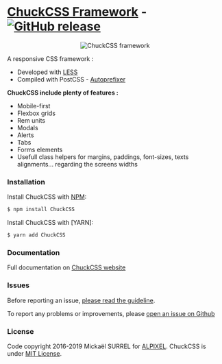 # [ChuckCSS Framework](http://chuckcss.io/) - [![GitHub release](https://img.shields.io/npm/v/ChuckCSS.svg)](http://chuckcss.io/)

<p align="center">
    <img src="http://chuckcss.io/img/chuckcss-github-logo.png" alt="ChuckCSS framework"/>
</p>

A responsive CSS framework :
- Developed with [LESS]
- Compiled with PostCSS - [Autoprefixer]


**ChuckCSS include plenty of features :**
* Mobile-first
* Flexbox grids
* Rem units
* Modals
* Alerts
* Tabs
* Forms elements
* Usefull class helpers for margins, paddings, font-sizes, texts alignments... regarding the screens widths


### Installation
Install ChuckCSS with [NPM]:
```sh
$ npm install ChuckCSS
```

Install ChuckCSS with [YARN]:
```sh
$ yarn add ChuckCSS
```

### Documentation
Full documentation on [ChuckCSS website]


### Issues
Before reporting an issue, [please read the guideline](https://github.com/alpixel/ChuckCSS/blob/master/CONTRIBUTING.md).

To report any problems or improvements, please [open an issue on Github]


### License
Code copyright 2016-2019 Mickaël SURREL for [ALPIXEL].
ChuckCSS is under [MIT License].


[LESS]: <http://lesscss.org/>
[Autoprefixer]: <https://github.com/postcss/autoprefixer>
[MIT License]: <https://opensource.org/licenses/MIT>
[ChuckCSS website]: <http://chuckcss.io/>
[open an issue on Github]: <https://github.com/alpixel/ChuckCSS/issues/new>
[Normalize.css]: <https://necolas.github.io/normalize.css/>
[ALPIXEL]: <https://github.com/alpixel>
[logo]: http://chuckcss.io/img/chuckcss-github-logo.png "ChuckCSS framework"
[NPM]: <https://www.npmjs.com/package/ChuckCSS>
[NPM]: <https://yarnpkg.com/en/package/ChuckCSS>
